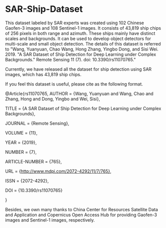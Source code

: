 # SAR-Ship-Dataset
This dataset labeled by SAR experts was created using 102 Chinese Gaofen-3 images and 108 Sentinel-1 images. It consists of 43,819 ship chips of 256 pixels in both range and azimuth. These ships mainly have distinct scales and backgrounds. It can be used to develop object detectors for multi-scale and small object detection. The details of this dataset is referred to "Wang, Yuanyuan, Chao Wang, Hong Zhang, Yingbo Dong, and Sisi Wei. 2019. "A SAR Dataset of Ship Detection for Deep Learning under Complex Backgrounds."  Remote Sensing 11 (7). doi: 10.3390/rs11070765." 

Currently, we have released all the dataset for ship detection using SAR images, which has 43,819 ship chips.

If you feel this dataset is useful, please cite as the following format.

@Article{rs11070765,
AUTHOR = {Wang, Yuanyuan and Wang, Chao and Zhang, Hong and Dong, Yingbo and Wei, Sisi},

TITLE = {A SAR Dataset of Ship Detection for Deep Learning under Complex Backgrounds},

JOURNAL = {Remote Sensing},

VOLUME = {11},

YEAR = {2019},

NUMBER = {7},

ARTICLE-NUMBER = {765},

URL = {http://www.mdpi.com/2072-4292/11/7/765},

ISSN = {2072-4292},

DOI = {10.3390/rs11070765}

}

Besides, we own many thanks to  China Center for Resources Satellite Data and Application and Copernicus Open Access Hub for providing Gaofen-3 images and Sentinel-1 images, respectively.
